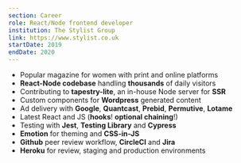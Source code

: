 ```yaml
---
section: Career
role: React/Node frontend developer
institution: The Stylist Group
link: https://www.stylist.co.uk
startDate: 2019
endDate: 2020
---
```


- Popular magazine for women with print and online platforms
- **React-Node codebase** handling **thousands** of daily visitors
- Contributing to **tapestry-lite**, an in-house Node server for **SSR**
- Custom components for **Wordpress** generated content
- Ad delivery with **Google**, **Quantcast**, **Prebid**, **Permutive**, **Lotame**
- Latest React and JS (**hooks**! **optional chaining**!)
- Testing with **Jest**, **Testing Library** and **Cypress**
- **Emotion** for theming and **CSS-in-JS**
- **Github** peer review workflow, **CircleCI** and **Jira**
- **Heroku** for review, staging and production environments